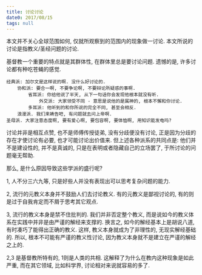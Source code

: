 ```yaml
---
title: 讨论讨论
date0: 2017/08/15
tags: null
---
```


本文并不关心全球范围如何, 仅就所观察到的范围内的现象做一讨论. 本文所说的讨论是指教义/圣经问题的讨论.

基督教一个重要的特点就是其群体性, 在群体里总是要讨论问题. 遗憾的是, 许多讨论都有种吃苍蝇的感觉.

    经典派: 加尔文是这样说的啊. 没什么好讨论的.
        协和派: 要合一啊, 不要争论啊, 不要辩论所疑惑的事啊.
            省耳派: 你给他说了半天, 从下一句话你会发现他根本就没有听.
                外交派: 大家领受不同 - 意思是说他的是属神的, 根本不懈和你讨论.
            多耳派: 他听到的和你所说的完全不同, 甚至会相反.
        浪漫派. 我们来祷告吧, 有问题就去问上帝啊.
    圣母派. 大家注意态度啊, 要有爱心啊, 要包容啊, 要体恤啊, 用知识能发电吗?

讨论并非是相互点赞, 也不是师傅传授徒弟, 没有分歧便没有讨论, 正是因为分歧的存在才使讨论有必要, 也才可能讨论出价值来. 但上述各种派系的共同点是: 他们并不是建设性的, 并不是真诚的, 只是在表明或者隐藏自己的立场罢了, 于所讨论的问题毫无帮助.

那么, 是什么原因导致这些学派的盛行呢?

1, 人不分三六九等, 只是好些人并没有表现出可以思考复杂问题的能力.

2, 流行的元教义本身并不鼓励人们去讨论教义. 有的元教义是鄙视讨论的, 有的则是过于自我肯定而不屑于思考其它观点.

3, 流行的教义本身是禁不住批判的. 我们并非否定整个教义, 而是说如今的教义体系在实践中并非是由严谨的解经来支撑的. 换言之, 如今的解经基本上是胡说八道, 有时凑巧了能得出正确的教义. 这样, 教义本身就成为了非理性的, 无现实解经基础的. 所以, 根本不可能有严谨的教义性讨论, 因为教义本身就不是建立在严谨的解经之上的.

2,3 是基督教所特有的, 1则是人类的共相. 这解释了为什么在教内这种现象是如此严重, 而在其它领域, 比如科学界, 讨论相对来说就容易的多了.
